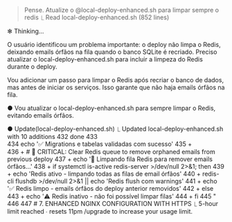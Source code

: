 > Pense. Atualize o @local-deploy-enhanced.sh para limpar sempre o redis
  ⎿  Read local-deploy-enhanced.sh (852 lines)

✻ Thinking…

  O usuário identificou um problema importante: o deploy não limpa o Redis, deixando emails órfãos na fila quando o banco SQLite é recriado. 
  Preciso atualizar o local-deploy-enhanced.sh para incluir a limpeza do Redis durante o deploy.

  Vou adicionar um passo para limpar o Redis após recriar o banco de dados, mas antes de iniciar os serviços. Isso garante que não haja emails 
  órfãos na fila.

● Vou atualizar o local-deploy-enhanced.sh para sempre limpar o Redis, evitando emails órfãos.

● Update(local-deploy-enhanced.sh)
  ⎿  Updated local-deploy-enhanced.sh with 10 additions
       432        done
       433        
       434        echo '✅ Migrations e tabelas validadas com sucesso'
       435 +      
       436 +      # 🧹 CRITICAL: Clear Redis queue to remove orphaned emails from previous deploy
       437 +      echo '🧹 Limpando fila Redis para remover emails órfãos...'
       438 +      if systemctl is-active redis-server >/dev/null 2>&1; then
       439 +          echo 'Redis ativo - limpando todas as filas de email órfãos'
       440 +          redis-cli flushdb >/dev/null 2>&1 || echo 'Redis flush com warnings'
       441 +          echo '✅ Redis limpo - emails órfãos do deploy anterior removidos'
       442 +      else
       443 +          echo '⚠️ Redis inativo - não foi possível limpar filas'
       444 +      fi
       445    "
       446
       447    # 7. ENHANCED NGINX CONFIGURATION WITH HTTPS
  ⎿  5-hour limit reached ∙ resets 11pm
     /upgrade to increase your usage limit.